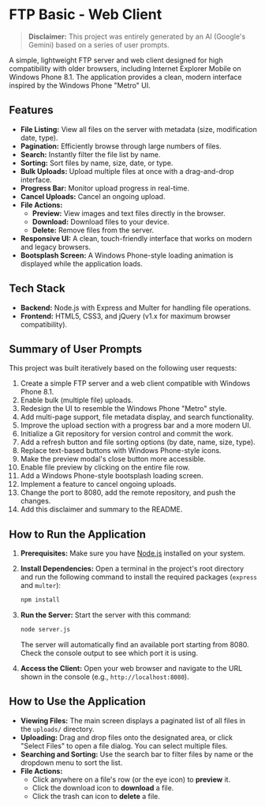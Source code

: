 # FTP Basic - Web Client

> **Disclaimer:** This project was entirely generated by an AI (Google's Gemini) based on a series of user prompts.

A simple, lightweight FTP server and web client designed for high compatibility with older browsers, including Internet Explorer Mobile on Windows Phone 8.1. The application provides a clean, modern interface inspired by the Windows Phone "Metro" UI.

## Features

*   **File Listing:** View all files on the server with metadata (size, modification date, type).
*   **Pagination:** Efficiently browse through large numbers of files.
*   **Search:** Instantly filter the file list by name.
*   **Sorting:** Sort files by name, size, date, or type.
*   **Bulk Uploads:** Upload multiple files at once with a drag-and-drop interface.
*   **Progress Bar:** Monitor upload progress in real-time.
*   **Cancel Uploads:** Cancel an ongoing upload.
*   **File Actions:**
    *   **Preview:** View images and text files directly in the browser.
    *   **Download:** Download files to your device.
    *   **Delete:** Remove files from the server.
*   **Responsive UI:** A clean, touch-friendly interface that works on modern and legacy browsers.
*   **Bootsplash Screen:** A Windows Phone-style loading animation is displayed while the application loads.

## Tech Stack

*   **Backend:** Node.js with Express and Multer for handling file operations.
*   **Frontend:** HTML5, CSS3, and jQuery (v1.x for maximum browser compatibility).

## Summary of User Prompts

This project was built iteratively based on the following user requests:

1.  Create a simple FTP server and a web client compatible with Windows Phone 8.1.
2.  Enable bulk (multiple file) uploads.
3.  Redesign the UI to resemble the Windows Phone "Metro" style.
4.  Add multi-page support, file metadata display, and search functionality.
5.  Improve the upload section with a progress bar and a more modern UI.
6.  Initialize a Git repository for version control and commit the work.
7.  Add a refresh button and file sorting options (by date, name, size, type).
8.  Replace text-based buttons with Windows Phone-style icons.
9.  Make the preview modal's close button more accessible.
10. Enable file preview by clicking on the entire file row.
11. Add a Windows Phone-style bootsplash loading screen.
12. Implement a feature to cancel ongoing uploads.
13. Change the port to 8080, add the remote repository, and push the changes.
14. Add this disclaimer and summary to the README.

## How to Run the Application

1.  **Prerequisites:** Make sure you have [Node.js](https://nodejs.org/) installed on your system.

2.  **Install Dependencies:** Open a terminal in the project's root directory and run the following command to install the required packages (`express` and `multer`):
    ```bash
    npm install
    ```

3.  **Run the Server:** Start the server with this command:
    ```bash
    node server.js
    ```
    The server will automatically find an available port starting from 8080. Check the console output to see which port it is using.

4.  **Access the Client:** Open your web browser and navigate to the URL shown in the console (e.g., `http://localhost:8080`).

## How to Use the Application

*   **Viewing Files:** The main screen displays a paginated list of all files in the `uploads/` directory.
*   **Uploading:** Drag and drop files onto the designated area, or click "Select Files" to open a file dialog. You can select multiple files.
*   **Searching and Sorting:** Use the search bar to filter files by name or the dropdown menu to sort the list.
*   **File Actions:**
    *   Click anywhere on a file's row (or the eye icon) to **preview** it.
    *   Click the download icon to **download** a file.
    *   Click the trash can icon to **delete** a file.